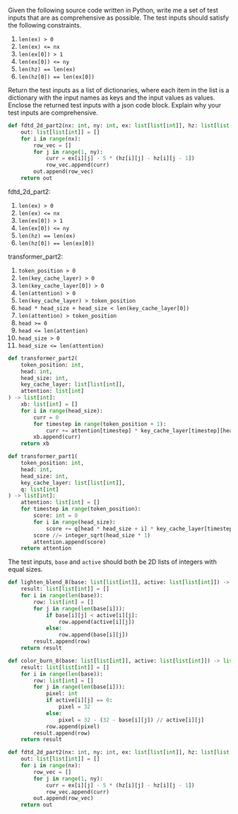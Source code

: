Given the following source code written in Python, write me a set of test inputs that are as comprehensive as possible. The test inputs should satisfy the following constraints.

1. `len(ex) > 0`
2. `len(ex) <= nx`
3. `len(ex[0]) > 1`
4. `len(ex[0]) <= ny`
5. `len(hz) == len(ex)`
6. `len(hz[0]) == len(ex[0])`

Return the test inputs as a list of dictionaries, where each item in the list is a dictionary with the input names as keys and the input values as values. Enclose the returned test inputs with a json code block. Explain why your test inputs are comprehensive.

```python
def fdtd_2d_part2(nx: int, ny: int, ex: list[list[int]], hz: list[list[int]]) -> list[list[int]]:
    out: list[list[int]] = []
    for i in range(nx):
        row_vec = []
        for j in range(1, ny):
            curr = ex[i][j] - 5 * (hz[i][j] - hz[i][j - 1])
            row_vec.append(curr)
        out.append(row_vec)
    return out
```

fdtd_2d_part2:
1. `len(ex) > 0`
2. `len(ex) <= nx`
3. `len(ex[0]) > 1`
4. `len(ex[0]) <= ny`
5. `len(hz) == len(ex)`
6. `len(hz[0]) == len(ex[0])`

transformer_part2:
1. `token_position > 0`
2. `len(key_cache_layer) > 0`
3. `len(key_cache_layer[0]) > 0`
4. `len(attention) > 0`
5. `len(key_cache_layer) > token_position`
6. `head * head_size + head_size < len(key_cache_layer[0])`
7. `len(attention) > token_position`
8. `head >= 0`
9. `head <= len(attention)`
10. `head_size > 0`
11. `head_size <= len(attention)`

```python
def transformer_part2(
    token_position: int,
    head: int,
    head_size: int,
    key_cache_layer: list[list[int]],
    attention: list[int]
) -> list[int]:
    xb: list[int] = []
    for i in range(head_size):
        curr = 0
        for timestep in range(token_position + 1):
            curr += attention[timestep] * key_cache_layer[timestep][head * head_size + i]
        xb.append(curr)
    return xb
```

```python
def transformer_part1(
    token_position: int,
    head: int,
    head_size: int,
    key_cache_layer: list[list[int]],
    q: list[int]
) -> list[int]:
    attention: list[int] = []
    for timestep in range(token_position):
        score: int = 0
        for i in range(head_size):
            score += q[head * head_size + i] * key_cache_layer[timestep][head * head_size + i]
        score //= integer_sqrt(head_size * 1)
        attention.append(score)
    return attention
```

The test inputs, `base` and `active` should both be 2D lists of integers with equal sizes.
```python
def lighten_blend_8(base: list[list[int]], active: list[list[int]]) -> list[list[int]]:
    result: list[list[int]] = []
    for i in range(len(base)):
        row: list[int] = []
        for j in range(len(base[i])):
            if base[i][j] < active[i][j]:
                row.append(active[i][j])
            else:
                row.append(base[i][j])
        result.append(row)
    return result
```

```python
def color_burn_8(base: list[list[int]], active: list[list[int]]) -> list[list[int]]:
    result: list[list[int]] = []
    for i in range(len(base)):
        row: list[int] = []
        for j in range(len(base[i])):
            pixel: int
            if active[i][j] == 0:
                pixel = 32
            else:
                pixel = 32 - (32 - base[i][j]) // active[i][j]
            row.append(pixel)
        result.append(row)
    return result
```

```python
def fdtd_2d_part2(nx: int, ny: int, ex: list[list[int]], hz: list[list[int]]) -> list[list[int]]:
    out: list[list[int]] = []
    for i in range(nx):
        row_vec = []
        for j in range(1, ny):
            curr = ex[i][j] - 5 * (hz[i][j] - hz[i][j - 1])
            row_vec.append(curr)
        out.append(row_vec)
    return out
```
